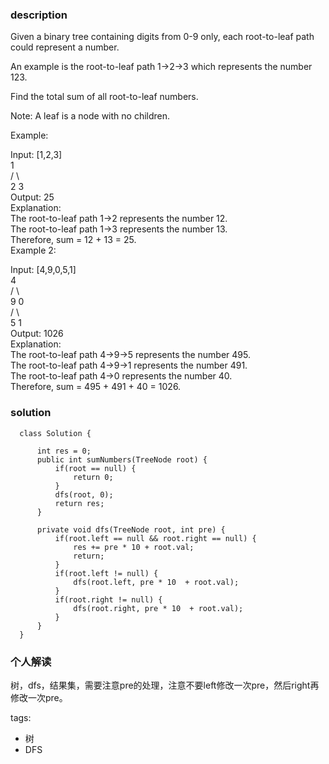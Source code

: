 ### description    
  Given a binary tree containing digits from 0-9 only, each root-to-leaf path could represent a number.  
    
  An example is the root-to-leaf path 1->2->3 which represents the number 123.  
    
  Find the total sum of all root-to-leaf numbers.  
    
  Note: A leaf is a node with no children.  
    
  Example:  
    
  Input: [1,2,3]  
      1  
     / \  
    2   3  
  Output: 25  
  Explanation:  
  The root-to-leaf path 1->2 represents the number 12.  
  The root-to-leaf path 1->3 represents the number 13.  
  Therefore, sum = 12 + 13 = 25.  
  Example 2:  
    
  Input: [4,9,0,5,1]  
      4  
     / \  
    9   0  
   / \  
  5   1  
  Output: 1026  
  Explanation:  
  The root-to-leaf path 4->9->5 represents the number 495.  
  The root-to-leaf path 4->9->1 represents the number 491.  
  The root-to-leaf path 4->0 represents the number 40.  
  Therefore, sum = 495 + 491 + 40 = 1026.  
### solution    
```    
  class Solution {  
       
      int res = 0;  
      public int sumNumbers(TreeNode root) {  
          if(root == null) {  
              return 0;  
          }  
          dfs(root, 0);  
          return res;  
      }  
    
      private void dfs(TreeNode root, int pre) {  
          if(root.left == null && root.right == null) {  
              res += pre * 10 + root.val;  
              return;  
          }  
          if(root.left != null) {  
              dfs(root.left, pre * 10  + root.val);  
          }  
          if(root.right != null) {  
              dfs(root.right, pre * 10  + root.val);  
          }  
      }  
  }  
```    
    
### 个人解读    
  树，dfs，结果集，需要注意pre的处理，注意不要left修改一次pre，然后right再修改一次pre。  
    
tags:    
  -  树  
  -  DFS  
